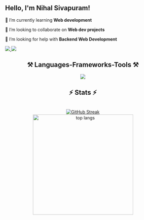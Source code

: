 Hello, I'm Nihal Sivapuram!
---
🌱 I’m currently learning **Web development**
  
👯 I’m looking to collaborate on **Web dev projects**

🤔 I’m looking for help with **Backend Web Development**
</div>

<div align="left"> 
  <a href="mailto:nihaal.sivapuram@gmail.com">
    <img src="https://img.shields.io/badge/Gmail-333333?style=for-the-badge&logo=gmail&logoColor=red" />
  </a>
  <a href="https://www.linkedin.com/in/nihal-sivapuram-0b9054250/" target="_blank">
    <img src="https://img.shields.io/badge/LinkedIn-0077B5?style=for-the-badge&logo=linkedin&logoColor=white" target="_blank" />
  </a>
 </div>
<h2 align="center">⚒️ Languages-Frameworks-Tools ⚒️</h2>

<div align="center">
    <img src="https://skillicons.dev/icons?i=linux,redhat,python,html,css,javascript,react,figma,tailwind,c,java,mysql,docker,supabase" />
</div>

<h2 align="center" display="flex">⚡ Stats ⚡</h2>
<br>
<div align="center">
  <a href="https://git.io/streak-stats"><img src="https://github-readme-streak-stats-three-fawn.vercel.app?user=HalienCoder&theme=dracula&border_radius=5" alt="GitHub Streak" /></a>
  <br/>
  <img width=325 align="center" src="https://github-readme-stats.vercel.app/api/top-langs/?username=HalienCoder&hide=HTML&langs_count=8&layout=compact&theme=react&border_radius=10&size_weight=0.5&count_weight=0.5&exclude_repo=github-readme-stats" alt="top langs" />
</div>
